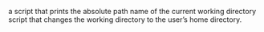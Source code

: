  a script that prints the absolute path name of the current working directory
 script that changes the working directory to the user’s home directory.
